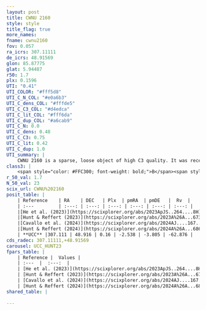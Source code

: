 ```yaml
---
layout: post
title: CWNU 2160
style: style
title_flag: true
more_names: 
fname: cwnu2160
fov: 0.057
ra_icrs: 307.11111
de_icrs: 48.91569
glon: 85.87775
glat: 5.94487
r50: 1.7
plx: 0.1596
UTI: "0.41"
UTI_COLOR: "#fff5d8"
UTI_C_N_COL: "#e0a6b3"
UTI_C_dens_COL: "#fffde5"
UTI_C_C3_COL: "#d4edca"
UTI_C_lit_COL: "#fff6da"
UTI_C_dup_COL: "#a6cab9"
UTI_C_N: 0.0
UTI_C_dens: 0.48
UTI_C_C3: 0.75
UTI_C_lit: 0.42
UTI_C_dup: 1.0
UTI_summary: |
    CWNU 2160 is a sparse, loose object of high C3 quality. It was recently reported in the literature.<br><br><span style="color: #99180f; font-weight: bold;">Warning: </span>contains less than 25 stars with <i>P>0.5</i> estimated.
class3: |
    <span style="color: #FFC300; font-weight: bold;">B</span><span style="color: green; font-weight: bold;">A</span>
r_50_val: 1.7
N_50_val: 23
scix_url: CWNU%202160
posit_table: |
    | Reference    | RA    | DEC   | Plx  | pmRA  | pmDE   |  Rv  |
    | :---         | :---: | :---: | :---: | :---: | :---: | :---: |
    |[He et al. (2023)](https://scixplorer.org/abs/2023ApJS..264....8H) | 307.117 | 48.901 | 0.14 | -2.549 | -3.823 | -62.01 |
    |[Hunt & Reffert (2023)](https://scixplorer.org/abs/2023A%26A...673A.114H) | 307.111 | 48.907 | 0.145 | -2.527 | -3.805 | -62.857 |
    |[Cavallo et al. (2024)](https://scixplorer.org/abs/2024AJ....167...12C) | 307.115 | 48.916 | 0.138 | -- | -- | -- |
    |[Hunt & Reffert (2024)](https://scixplorer.org/abs/2024A%26A...686A..42H) | 307.111 | 48.907 | 0.145 | -2.527 | -3.805 | -62.857 |
    | **UCC** |307.111 | 48.916 | 0.16 | -2.538 | -3.805 | -62.876 | 
cds_radec: 307.11111,+48.91569
carousel: UCC_HUNT23
fpars_table: |
    | Reference |  Values |
    | :---  |  :---:  |
    | [He et al. (2023)](https://scixplorer.org/abs/2023ApJS..264....8H) | `A0=2.35, m-M=13.65, logAge=8.85` |
    | [Hunt & Reffert (2023)](https://scixplorer.org/abs/2023A%26A...673A.114H) | `AV50=3.088, diffAV50=1.756, MOD50=14.408, logAge50=8.298` |
    | [Cavallo et al. (2024)](https://scixplorer.org/abs/2024AJ....167...12C) | `AV50=3.64, dMod50=12.58, logAge50=8.78, [Fe/H]50=-1.34` |
    | [Hunt & Reffert (2024)](https://scixplorer.org/abs/2024A%26A...686A..42H) | `MassJ=497.795` |
shared_table: |
    
---
```


